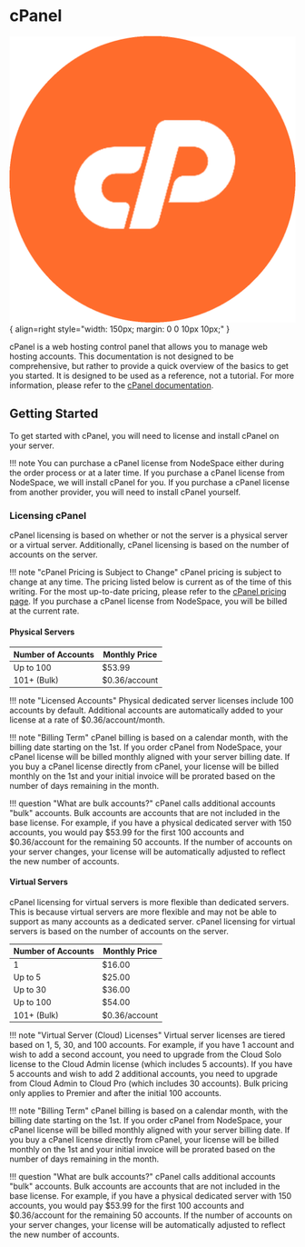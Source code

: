 # cPanel

![cPanel](images/CPanel-PNG.png){ align=right style="width: 150px; margin: 0 0 10px 10px;" }

cPanel is a web hosting control panel that allows you to manage web hosting accounts. This documentation is not designed to be comprehensive, but rather to provide a quick overview of the basics to get you started. It is designed to be used as a reference, not a tutorial. For more information, please refer to the [cPanel documentation](https://docs.cpanel.net/).

## Getting Started

To get started with cPanel, you will need to license and install cPanel on your server. 

!!! note
    You can purchase a cPanel license from NodeSpace either during the order process or at a later time. If you purchase a cPanel license from NodeSpace, we will install cPanel for you. If you purchase a cPanel license from another provider, you will need to install cPanel yourself.

### Licensing cPanel

cPanel licensing is based on whether or not the server is a physical server or a virtual server. Additionally, cPanel licensing is based on the number of accounts on the server.

!!! note "cPanel Pricing is Subject to Change"
    cPanel pricing is subject to change at any time. The pricing listed below is current as of the time of this writing. For the most up-to-date pricing, please refer to the [cPanel pricing page](https://cpanel.net/pricing/). If you purchase a cPanel license from NodeSpace, you will be billed at the current rate.

#### Physical Servers

| Number of Accounts | Monthly Price |
| ------------------ | ------------- |
| Up to 100          | $53.99        |
| 101+ (Bulk)        | $0.36/account |

!!! note "Licensed Accounts"
    Physical dedicated server licenses include 100 accounts by default. Additional accounts are automatically added to your license at a rate of $0.36/account/month.

!!! note "Billing Term"
    cPanel billing is based on a calendar month, with the billing date starting on the 1st. If you order cPanel from NodeSpace, your cPanel license will be billed monthly aligned with your server billing date. If you buy a cPanel license directly from cPanel, your license will be billed monthly on the 1st and your initial invoice will be prorated based on the number of days remaining in the month.

!!! question "What are bulk accounts?"
    cPanel calls additional accounts "bulk" accounts. Bulk accounts are accounts that are not included in the base license. For example, if you have a physical dedicated server with 150 accounts, you would pay $53.99 for the first 100 accounts and $0.36/account for the remaining 50 accounts. If the number of accounts on your server changes, your license will be automatically adjusted to reflect the new number of accounts.

#### Virtual Servers

cPanel licensing for virtual servers is more flexible than dedicated servers. This is because virtual servers are more flexible and may not be able to support as many accounts as a dedicated server. cPanel licensing for virtual servers is based on the number of accounts on the server.

| Number of Accounts | Monthly Price |
| ------------------ | ------------- |
| 1                  | $16.00        |
| Up to 5            | $25.00        |
| Up to 30           | $36.00        |
| Up to 100          | $54.00        |
| 101+ (Bulk)        | $0.36/account |

!!! note "Virtual Server (Cloud) Licenses"
    Virtual server licenses are tiered based on 1, 5, 30, and 100 accounts. For example, if you have 1 account and wish to add a second account, you need to upgrade from the Cloud Solo license to the Cloud Admin license (which includes 5 accounts). If you have 5 accounts and wish to add 2 additional accounts, you need to upgrade from Cloud Admin to Cloud Pro (which includes 30 accounts). Bulk pricing only applies to Premier and after the initial 100 accounts.

!!! note "Billing Term"
    cPanel billing is based on a calendar month, with the billing date starting on the 1st. If you order cPanel from NodeSpace, your cPanel license will be billed monthly aligned with your server billing date. If you buy a cPanel license directly from cPanel, your license will be billed monthly on the 1st and your initial invoice will be prorated based on the number of days remaining in the month.

!!! question "What are bulk accounts?"
    cPanel calls additional accounts "bulk" accounts. Bulk accounts are accounts that are not included in the base license. For example, if you have a physical dedicated server with 150 accounts, you would pay $53.99 for the first 100 accounts and $0.36/account for the remaining 50 accounts. If the number of accounts on your server changes, your license will be automatically adjusted to reflect the new number of accounts.